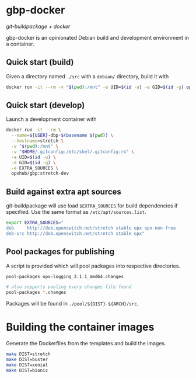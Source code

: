 # gbp-docker

*git-buildpackage + docker*

gbp-docker is an opinionated Debian build and development environment in a container.

## Quick start (build)

Given a directory named `./src` with a `debian/` directory, build it with

```bash
docker run -it --rm -v "$(pwd):/mnt" -e UID=$(id -u) -e GID=$(id -g) opxhub/gbp:stretch bash -c 'cd src/; gbp buildpackage'
```

## Quick start (develop)

Launch a development container with

```bash
docker run -it --rm \
  --name=${USER}-dbp-$(basename $(pwd)) \
  --hostname=stretch \
  -v "$(pwd):/mnt" \
  -v "$HOME/.gitconfig:/etc/skel/.gitconfig:ro" \
  -e UID=$(id -u) \
  -e GID=$(id -g) \
  -e EXTRA_SOURCES \
  opxhub/gbp:stretch-dev
```

## Build against extra apt sources

git-buildpackage will use load `$EXTRA_SOURCES` for build dependencies if specified. Use the same format as `/etc/apt/sources.list`.

```bash
export EXTRA_SOURCES="
deb     http://deb.openswitch.net/stretch stable opx opx-non-free
deb-src http://deb.openswitch.net/stretch stable opx"
```

## Pool packages for publishing

A script is provided which will pool packages into respective directories.

```bash
pool-packages opx-logging_2.1.1_amd64.changes

# also supports pooling every changes file found
pool-packages *.changes
```

Packages will be found in `./pool/${DIST}-${ARCH}/src`.

# Building the container images

Generate the Dockerfiles from the templates and build the images.

```bash
make DIST=stretch
make DIST=buster
make DIST=xenial
make DIST=bionic
```
